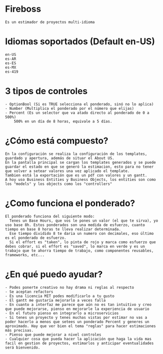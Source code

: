 # Fireboss
	Es un estimador de proyectos multi-idioma

# Idiomas soportados (Default en-US)
	en-US
	es-AR
	es-ES
	es-MX
	es-419

# 3 tipos de controles
	- OptionBool (Si es TRUE selecciona el ponderado, sinó no lo aplica)
	- Number (Multiplica el ponderado por el número que elijas)
	- Percent (Es un selector que va atado directo al ponderado de 0 a 500%)
		500% en un día de 8 horas, equivale a 5 días.

# ¿Cómo está compuesto?
	En la configuración se realiza la configuración de los templates, guardado y apertura, además de situar el About US.
	En la pantalla principal se cargan los templates generados y se puede guardar el estado en que se generó la estimacion, esto para no tener que volver a setear valores una vez aplicado el template.
	Tambien está la exportación que es un pdf con valores y un gantt.
	A hoy uso Business Entities y Business Objects, los entities son como los "models" y los objects como los "controllers"

# ¿Como funciona el ponderado?
	El ponderado funciona del siguiente modo:
	  Tenes un Base Hours, que vos le pones un valor (el que te sirva), yo uso base 8h. Estos ponderados son una medida de esfuerzo, cuanto tiempo en base 8 horas te lleva realizar determinada. 
	  Ese tiempo dividido 8 te daria un numero con decimales, eso último es el ponderado de esfuerzo.
	  Si el effort es "taken", lo pinta de rojo y marca como esfuerzo que  debes cobrar, si el effort es "saved", lo marca en verde y es un trabajo que te ahorra tiempo de trabajo, como componentes reusables, frameworks, etc...



# ¿En qué puedo ayudar?
	- Podes ponerte creativo no hay drama ni reglas al respecto
	- Se aceptan refactors
	- Es una licencia MIT podes modificarlo a tu gusto
	- El gantt me gustaría mejorarlo a veces falla
	- En cuanto a interfaz me parece que aún no es tan intuitivo y creo que puede mejorarse, pienso en mejorarle la experiencia de usuario
	- En el futuro pienso en integrarlo a microservicios
	- Si tenes un proyecto y tenes muchas vistas por estimar no vas a poder hacerlo a menos que setees un ponderado Percent y generes un aproximado. Hay que ver bien el tema "reglas" para hacer estimaciones más precisas.
	- Pienso que puede mejorar a nivel controles
  	- Cualquier cosa que pueda hacer la aplicación que haga la vida mas facil en gestion de proyectos, estimarlos y anticipar eventualidades será bienvenido.

